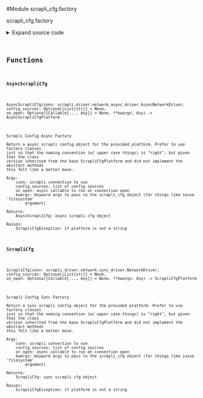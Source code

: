 <link rel="preload stylesheet" as="style" href="https://cdnjs.cloudflare.com/ajax/libs/10up-sanitize.css/11.0.1/sanitize.min.css" integrity="sha256-PK9q560IAAa6WVRRh76LtCaI8pjTJ2z11v0miyNNjrs=" crossorigin>
<link rel="preload stylesheet" as="style" href="https://cdnjs.cloudflare.com/ajax/libs/10up-sanitize.css/11.0.1/typography.min.css" integrity="sha256-7l/o7C8jubJiy74VsKTidCy1yBkRtiUGbVkYBylBqUg=" crossorigin>
<link rel="stylesheet preload" as="style" href="https://cdnjs.cloudflare.com/ajax/libs/highlight.js/10.1.1/styles/github.min.css" crossorigin>
<script defer src="https://cdnjs.cloudflare.com/ajax/libs/highlight.js/10.1.1/highlight.min.js" integrity="sha256-Uv3H6lx7dJmRfRvH8TH6kJD1TSK1aFcwgx+mdg3epi8=" crossorigin></script>
<script>window.addEventListener('DOMContentLoaded', () => hljs.initHighlighting())</script>















#Module scrapli_cfg.factory

scrapli_cfg.factory

<details class="source">
    <summary>
        <span>Expand source code</span>
    </summary>
    <pre>
        <code class="python">
"""scrapli_cfg.factory"""
from typing import TYPE_CHECKING, Any, Callable, List, Optional

from scrapli.driver.core import (
    AsyncEOSDriver,
    AsyncIOSXEDriver,
    AsyncIOSXRDriver,
    AsyncJunosDriver,
    AsyncNXOSDriver,
    EOSDriver,
    IOSXEDriver,
    IOSXRDriver,
    JunosDriver,
    NXOSDriver,
)
from scrapli.driver.network import AsyncNetworkDriver, NetworkDriver
from scrapli_cfg.exceptions import ScrapliCfgException
from scrapli_cfg.logging import logger
from scrapli_cfg.platform.core.arista_eos import AsyncScrapliCfgEOS, ScrapliCfgEOS
from scrapli_cfg.platform.core.cisco_iosxe import AsyncScrapliCfgIOSXE, ScrapliCfgIOSXE
from scrapli_cfg.platform.core.cisco_iosxr import AsyncScrapliCfgIOSXR, ScrapliCfgIOSXR
from scrapli_cfg.platform.core.cisco_nxos import AsyncScrapliCfgNXOS, ScrapliCfgNXOS
from scrapli_cfg.platform.core.juniper_junos import AsyncScrapliCfgJunos, ScrapliCfgJunos

if TYPE_CHECKING:
    from scrapli_cfg.platform.base.async_platform import AsyncScrapliCfgPlatform  # pragma: no cover
    from scrapli_cfg.platform.base.sync_platform import ScrapliCfgPlatform  # pragma: no cover

ASYNC_CORE_PLATFORM_MAP = {
    AsyncEOSDriver: AsyncScrapliCfgEOS,
    AsyncIOSXEDriver: AsyncScrapliCfgIOSXE,
    AsyncIOSXRDriver: AsyncScrapliCfgIOSXR,
    AsyncNXOSDriver: AsyncScrapliCfgNXOS,
    AsyncJunosDriver: AsyncScrapliCfgJunos,
}
SYNC_CORE_PLATFORM_MAP = {
    EOSDriver: ScrapliCfgEOS,
    IOSXEDriver: ScrapliCfgIOSXE,
    IOSXRDriver: ScrapliCfgIOSXR,
    NXOSDriver: ScrapliCfgNXOS,
    JunosDriver: ScrapliCfgJunos,
}


def ScrapliCfg(
    conn: NetworkDriver,
    config_sources: Optional[List[str]] = None,
    on_open: Optional[Callable[..., Any]] = None,
    **kwargs: Any,
) -> "ScrapliCfgPlatform":
    """
    Scrapli Config Sync Factory

    Return a sync scrapli config object for the provided platform. Prefer to use factory classes
    just so that the naming convention (w/ upper case things) is "right", but given that the class
    version inherited from the base ScrapliCfgPlatform and did not implement the abstract methods
    this felt like a better move.

    Args:
        conn: scrapli connection to use
        config_sources: list of config sources
        on_open: async callable to run at connection open
        kwargs: keyword args to pass to the scrapli_cfg object (for things like iosxe 'filesystem'
            argument)

    Returns:
        ScrapliCfg: sync scrapli cfg object

    Raises:
        ScrapliCfgException: if platform is not a string

    """
    logger.debug("ScrapliCfg factory initialized")

    platform_class = SYNC_CORE_PLATFORM_MAP.get(type(conn))
    if not platform_class:
        raise ScrapliCfgException(
            f"scrapli connection object type '{type(conn)}' not a supported scrapli-cfg type"
        )

    final_platform: "ScrapliCfgPlatform" = platform_class(
        conn=conn, config_sources=config_sources, on_open=on_open, **kwargs
    )

    return final_platform


def AsyncScrapliCfg(
    conn: AsyncNetworkDriver,
    config_sources: Optional[List[str]] = None,
    on_open: Optional[Callable[..., Any]] = None,
    **kwargs: Any,
) -> "AsyncScrapliCfgPlatform":
    """
    Scrapli Config Async Factory

    Return a async scrapli config object for the provided platform. Prefer to use factory classes
    just so that the naming convention (w/ upper case things) is "right", but given that the class
    version inherited from the base ScrapliCfgPlatform and did not implement the abstract methods
    this felt like a better move.

    Args:
        conn: scrapli connection to use
        config_sources: list of config sources
        on_open: async callable to run at connection open
        kwargs: keyword args to pass to the scrapli_cfg object (for things like iosxe 'filesystem'
            argument)

    Returns:
        AsyncScrapliCfg: async scrapli cfg object

    Raises:
        ScrapliCfgException: if platform is not a string

    """
    logger.debug("AsyncScrapliCfg factory initialized")

    platform_class = ASYNC_CORE_PLATFORM_MAP.get(type(conn))
    if not platform_class:
        raise ScrapliCfgException(
            f"scrapli connection object type '{type(conn)}' not a supported scrapli-cfg type"
        )

    final_platform: "AsyncScrapliCfgPlatform" = platform_class(
        conn=conn, config_sources=config_sources, on_open=on_open, **kwargs
    )

    return final_platform
        </code>
    </pre>
</details>



## Functions

    

#### AsyncScrapliCfg
`AsyncScrapliCfg(conn: scrapli.driver.network.async_driver.AsyncNetworkDriver, config_sources: Optional[List[str]] = None, on_open: Optional[Callable[..., Any]] = None, **kwargs: Any) ‑> AsyncScrapliCfgPlatform`

```text
Scrapli Config Async Factory

Return a async scrapli config object for the provided platform. Prefer to use factory classes
just so that the naming convention (w/ upper case things) is "right", but given that the class
version inherited from the base ScrapliCfgPlatform and did not implement the abstract methods
this felt like a better move.

Args:
    conn: scrapli connection to use
    config_sources: list of config sources
    on_open: async callable to run at connection open
    kwargs: keyword args to pass to the scrapli_cfg object (for things like iosxe 'filesystem'
        argument)

Returns:
    AsyncScrapliCfg: async scrapli cfg object

Raises:
    ScrapliCfgException: if platform is not a string
```




    

#### ScrapliCfg
`ScrapliCfg(conn: scrapli.driver.network.sync_driver.NetworkDriver, config_sources: Optional[List[str]] = None, on_open: Optional[Callable[..., Any]] = None, **kwargs: Any) ‑> ScrapliCfgPlatform`

```text
Scrapli Config Sync Factory

Return a sync scrapli config object for the provided platform. Prefer to use factory classes
just so that the naming convention (w/ upper case things) is "right", but given that the class
version inherited from the base ScrapliCfgPlatform and did not implement the abstract methods
this felt like a better move.

Args:
    conn: scrapli connection to use
    config_sources: list of config sources
    on_open: async callable to run at connection open
    kwargs: keyword args to pass to the scrapli_cfg object (for things like iosxe 'filesystem'
        argument)

Returns:
    ScrapliCfg: sync scrapli cfg object

Raises:
    ScrapliCfgException: if platform is not a string
```